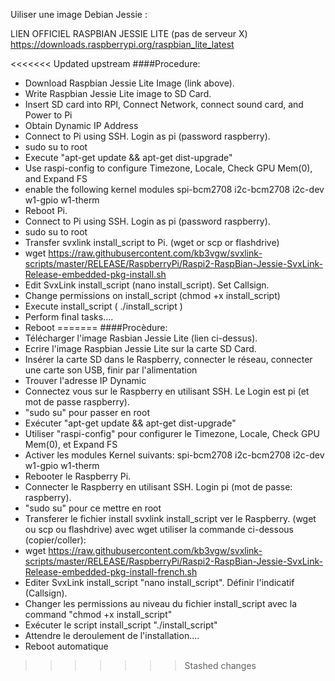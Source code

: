 Uiliser une image Debian Jessie :

LIEN OFFICIEL RASPBIAN JESSIE LITE (pas de serveur X)
https://downloads.raspberrypi.org/raspbian_lite_latest

<<<<<<< Updated upstream
####Procedure:
- Download Raspbian Jessie Lite Image (link above).
- Write Raspbian Jessie Lite image to SD Card.
- Insert SD card into RPI, Connect Network, connect sound card, and Power to Pi
- Obtain Dynamic IP Address
- Connect to Pi using SSH.  Login as pi (password raspberry).
- sudo su to root
- Execute "apt-get update && apt-get dist-upgrade"
- Use raspi-config to configure Timezone, Locale, Check GPU Mem(0), and Expand FS
- enable the following kernel modules spi-bcm2708 i2c-bcm2708 i2c-dev w1-gpio w1-therm
- Reboot Pi.
- Connect to Pi using SSH.  Login as pi (password raspberry).
- sudo su to root
- Transfer svxlink install_script to Pi.  (wget or scp or flashdrive)
- wget https://raw.githubusercontent.com/kb3vgw/svxlink-scripts/master/RELEASE/RaspberryPi/Raspi2-RaspBian-Jessie-SvxLink-Release-embedded-pkg-install.sh
- Edit SvxLink install_script (nano install_script).   Set Callsign.
- Change permissions on install_script (chmod +x install_script)
- Execute install_script ( ./install_script )
- Perform final tasks.... 
- Reboot
=======
####Procèdure:
- Télécharger l'image Rasbian Jessie Lite (lien ci-dessus).
- Ecrire l'image Raspbian Jessie Lite sur la carte SD Card.
- Insérer la carte SD  dans le Raspberry, connecter le réseau, connecter une carte son USB, finir par l'alimentation
- Trouver l'adresse IP Dynamic
- Connectez vous sur le Raspberry en utilisant SSH.  Le Login est pi (et mot de passe raspberry).
- "sudo su" pour passer en root
- Exécuter "apt-get update && apt-get dist-upgrade"
- Utiliser "raspi-config" pour configurer le Timezone, Locale, Check GPU Mem(0), et Expand FS
- Activer les modules Kernel suivants: spi-bcm2708 i2c-bcm2708 i2c-dev w1-gpio w1-therm
- Rebooter le Raspberry Pi.
- Connecter le Raspberry en utilisant SSH. Login pi (mot de passe: raspberry).
- "sudo su" pour ce mettre en root
- Transferer le fichier install svxlink  install_script ver le Raspberry.  (wget ou scp ou flashdrive) avec wget utiliser la commande ci-dessous (copier/coller):
- wget https://raw.githubusercontent.com/kb3vgw/svxlink-scripts/master/RELEASE/RaspberryPi/Raspi2-RaspBian-Jessie-SvxLink-Release-embedded-pkg-install-french.sh
- Editer SvxLink install_script "nano install_script".   Définir l'indicatif (Callsign).
- Changer les permissions au niveau du fichier install_script avec la command "chmod +x install_script"
- Exécuter le script install_script  "./install_script"
- Attendre le deroulement de l'installation.... 
- Reboot automatique
>>>>>>> Stashed changes

